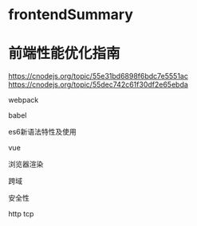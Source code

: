 # frontendSummary

# 前端性能优化指南
https://cnodejs.org/topic/55e31bd6898f6bdc7e5551ac
https://cnodejs.org/topic/55dec742c61f30df2e65ebda


webpack

babel

es6新语法特性及使用

vue

浏览器渲染

跨域

安全性

http tcp